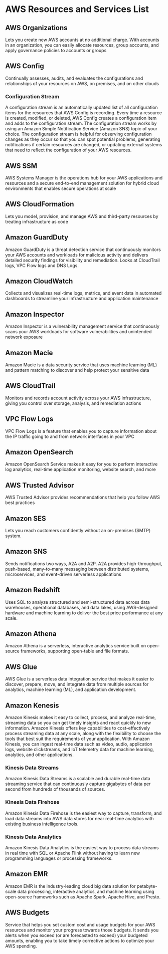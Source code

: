 # AWS Resources and Services List

## AWS Organizations

Lets you create new AWS accounts at no additional charge. With accounts in an organization, you can easily allocate resources, group accounts, and apply governance policies to accounts or groups

## AWS Config

Continually assesses, audits, and evaluates the configurations and relationships of your resources on AWS, on premises, and on other clouds

### Configuration Stream

A configuration stream is an automatically updated list of all configuration items for the resources that AWS Config is recording. Every time a resource is created, modified, or deleted, AWS Config creates a configuration item and adds to the configuration stream. The configuration stream works by using an Amazon Simple Notification Service (Amazon SNS) topic of your choice. The configuration stream is helpful for observing configuration changes as they occur so that you can spot potential problems, generating notifications if certain resources are changed, or updating external systems that need to reflect the configuration of your AWS resources. 

## AWS SSM

AWS Systems Manager is the operations hub for your AWS applications and resources and a secure end-to-end management solution for hybrid cloud environments that enables secure operations at scale

## AWS CloudFormation

Lets you model, provision, and manage AWS and third-party resources by treating infrastructure as code

## Amazon GuardDuty

Amazon GuardDuty is a threat detection service that continuously monitors your AWS accounts and workloads for malicious activity and delivers detailed security findings for visibility and remediation. Looks at CloudTrail logs, VPC Flow logs and DNS Logs.

## Amazon CloudWatch 

Collects and visualizes real-time logs, metrics, and event data in automated dashboards to streamline your infrastructure and application maintenance

## Amazon Inspector 

Amazon Inspector is a vulnerability management service that continuously scans your AWS workloads for software vulnerabilities and unintended network exposure

## Amazon Macie

Amazon Macie is a data security service that uses machine learning (ML) and pattern matching to discover and help protect your sensitive data

## AWS CloudTrail 

Monitors and records account activity across your AWS infrastructure, giving you control over storage, analysis, and remediation actions

## VPC Flow Logs

VPC Flow Logs is a feature that enables you to capture information about the IP traffic going to and from network interfaces in your VPC

## Amazon OpenSearch

Amazon OpenSearch Service makes it easy for you to perform interactive log analytics, real-time application monitoring, website search, and more

## AWS Trusted Advisor

AWS Trusted Advisor provides recommendations that help you follow AWS best practices

## Amazon SES

Lets you reach customers confidently without an on-premises (SMTP) system.

## Amazon SNS

Sends notifications two ways, A2A and A2P. A2A provides high-throughput, push-based, many-to-many messaging between distributed systems, microservices, and event-driven serverless applications

## Amazon Redshift

Uses SQL to analyze structured and semi-structured data across data warehouses, operational databases, and data lakes, using AWS-designed hardware and machine learning to deliver the best price performance at any scale.

## Amazon Athena

Amazon Athena is a serverless, interactive analytics service built on open-source frameworks, supporting open-table and file formats. 

## AWS Glue 

AWS Glue is a serverless data integration service that makes it easier to discover, prepare, move, and integrate data from multiple sources for analytics, machine learning (ML), and application development.

## Amazon Kenesis

Amazon Kinesis makes it easy to collect, process, and analyze real-time, streaming data so you can get timely insights and react quickly to new information. Amazon Kinesis offers key capabilities to cost-effectively process streaming data at any scale, along with the flexibility to choose the tools that best suit the requirements of your application. With Amazon Kinesis, you can ingest real-time data such as video, audio, application logs, website clickstreams, and IoT telemetry data for machine learning, analytics, and other applications.

### Kinesis Data Streams

Amazon Kinesis Data Streams is a scalable and durable real-time data streaming service that can continuously capture gigabytes of data per second from hundreds of thousands of sources. 

### Kinesis Data Firehose

Amazon Kinesis Data Firehose is the easiest way to capture, transform, and load data streams into AWS data stores for near real-time analytics with existing business intelligence tools.

### Kinesis Data Analytics

Amazon Kinesis Data Analytics is the easiest way to process data streams in real time with SQL or Apache Flink without having to learn new programming languages or processing frameworks.

## Amazon EMR 

Amazon EMR is the industry-leading cloud big data solution for petabyte-scale data processing, interactive analytics, and machine learning using open-source frameworks such as Apache Spark, Apache Hive, and Presto. 

## AWS Budgets 
Service that helps you set custom cost and usage budgets for your AWS resources and monitor your progress towards those budgets. It sends you alerts when you exceed (or are forecasted to exceed) your budgeted amounts, enabling you to take timely corrective actions to optimize your AWS spending.